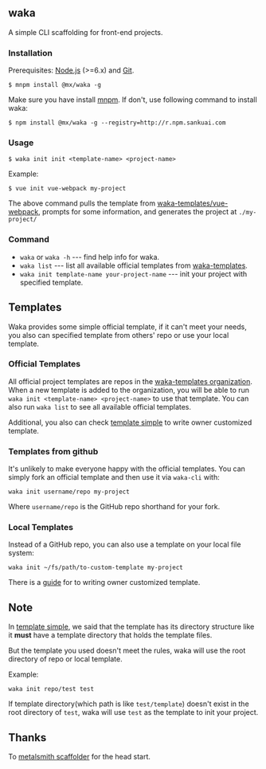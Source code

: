 ## waka
A simple CLI scaffolding for front-end projects.

### Installation
Prerequisites: [Node.js](https://nodejs.org/en/) (>=6.x) and [Git](https://git-scm.com/).

```
$ mnpm install @mx/waka -g
```

Make sure you have install [mnpm](http://npm.sankuai.com/). If don't, use following command to install waka:

```
$ npm install @mx/waka -g --registry=http://r.npm.sankuai.com
```

### Usage
```
$ waka init init <template-name> <project-name>
```

Example:

```
$ vue init vue-webpack my-project
```

The above command pulls the template from [waka-templates/vue-webpack](https://github.com/waka-templates/vue-webpack), prompts for some information, and generates the project at `./my-project/`


### Command

* `waka` or `waka -h` --- find help info for waka.
* `waka list` --- list all available official templates from [waka-templates](https://github.com/waka-templates).
* `waka init template-name your-project-name` --- init your project with specified template.

## Templates
Waka provides some simple official template, if it can't meet your needs, you also can specified template from others' repo or use your local template.

### Official Templates
All official project templates are repos in the [waka-templates organization](https://github.com/waka-templates). When a new template is added to the organization, you will be able to run `waka init <template-name> <project-name>` to use that template. You can also run `waka list` to see all available official templates.

Additional, you also can check [template simple](https://github.com/waka-templates/template-simple) to write owner customized template.

### Templates from github
It's unlikely to make everyone happy with the official templates. You can simply fork an official template and then use it via `waka-cli` with:

```
waka init username/repo my-project
```

Where `username/repo` is the GitHub repo shorthand for your fork.

### Local Templates

Instead of a GitHub repo, you can also use a template on your local file system:

```
waka init ~/fs/path/to-custom-template my-project
```

There is a [guide]((https://github.com/waka-templates/template-simple)) for to writing owner customized template.

## Note

In [template simple](https://github.com/waka-templates/template-simple), we said that the template has its directory structure like it **must** have a template directory that holds the template files.

But the template you used doesn't meet the rules, waka will use the root directory of repo or local template.

Example:

```
waka init repo/test test
```

If template directory(which path is like `test/template`) doesn't exist in the root directory of `test`, waka will use `test` as the template to init your project.


## Thanks
To [metalsmith scaffolder](https://github.com/metalsmith/metalsmith/blob/master/examples/project-scaffolder) for the head start.



